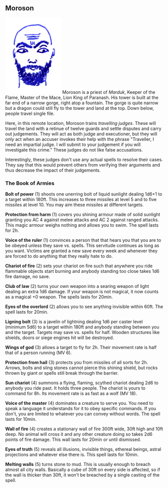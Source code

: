 ## Moroson

![Moroson](Moroson.png)
Moroson is a priest of *Marduk*, Keeper of the Flame, Master of the
Mace, Lion King of Paranash. His tower is built at the far end of a
narrow gorge, right atop a fountain. The gorge is quite narrow but a
dragon could still fly to the tower and land at the top. Down below,
people travel single file.

Here, in this remote location, Moroson trains *travelling judges*.
These will travel the land with a retinue of twelve guards and settle
disputes and carry out judgements. They will act as both judge and
executioner, but they will only act when an accuser invokes their help
with the phrase "Traveller, I need an impartial judge. I will submit
to your judgement if you will investigate this crime." These judges do
not like false accusations.

Interestingly, these judges don't use any actual spells to resolve
their cases. They say that this would prevent others from verifying
their arguments and thus decrease the impact of their judgements.

### The Book of Armies

**Bolt of power** (1) shoots one unerring bolt of liquid sunlight
dealing 1d6+1 to a target within 180ft. This increases to three
missiles at level 5 and to five missiles at level 10. You may aim
these missiles at different targets.

**Protection from harm** (1) covers you shining armour made of solid
sunlight granting you AC 4 against melee attacks and AC 2 against
ranged attacks. This magic armour weighs nothing and allows you to
swim. The spell lasts for 2h.

**Voice of the ruler** (1) convinces a person that that hears you that
you are to be obeyed unless they save vs. spells. This servitude
continues as long as you want. Victims are granted a new save every
week and whenever they are forced to do anything that they really hate
to do.

**Chariot of fire** (2) sets your chariot on fire such that anywhere
you ride flammable objects start burning and anybody standing too
close takes 1d6 fire damage, no save.

**Club of law** (2) turns your own weapon into a searing weapon of
light dealing an extra 1d6 damage. If your weapon is not magical, it
now counts as a magical +0 weapon. The spells lasts for 20min.

**Eyes of the overlord** (2) allows you to see anything invisible
within 60ft. The spell lasts for 20min.

**Ligning bolt** (3) is a javelin of lightning dealing 1d6 per caster
level (minimum 5d6) to a target within 180ft and anybody standing
between you and the target. Targets may save vs. spells for half.
Wooden structures like shields, doors or siege engines hit will be
destroyed.

**Wings of god** (3) allows a target to fly for 2h. Their movement
rate is half that of a person running (MV 6).

**Protection from hail** (3) protects you from missiles of all sorts
for 2h. Arrows, bolts and sling stones cannot pierce this shining
shield, but rocks thrown by giant or spells still break through the
barrier.

**Sun chariot** (4) summons a flying, flaming, scythed chariot dealing
2d6 to anybody you ride past. It holds three people. The chariot is
yours to command for 8h. Its movement rate is as fast as a wolf (MV
18).

**Voice of the master** (4) dominates a creature to serve you. You
need to speak a language it understands for it to obey specific
commands. If you don't, you are limited to whatever you can convey
without words. The spell lasts for 10min.

**Wall of fire** (4) creates a stationary wall of fire 300ft wide,
30ft high and 10ft deep. No animal will cross it and any other
creature doing so takes 2d6 points of fire damage. This wall lasts for
20min or until dismissed.

**Eyes of truth** (5) reveals all illusions, invisible things,
ethereal beings, astral projections and whatever else there is. This
spell lasts for 10min.

**Melting walls** (5) turns stone to mud. This is usually enough to
breach almost all city walls. Basically a cube of 30ft on every side
is affected, so if the wall is thicker than 30ft, it won't be breached
by a single casting of the spell.
